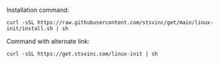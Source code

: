 
Installation command:
```shell
curl -sSL https://raw.githubusercontent.com/stsvinc/get/main/linux-init/install.sh | sh
```

Command with alternate link:
```shell
curl -sSL https://get.stsvinc.com/linux-init | sh
```
